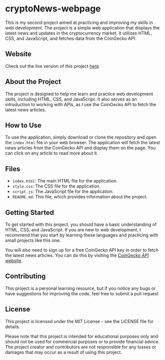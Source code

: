 # cryptoNews-webpage

This is my second project aimed at practicing and improving my skills in web development. The project is a simple web application that displays the latest news and updates in the cryptocurrency market. It utilizes HTML, CSS, and JavaScript, and fetches data from the CoinGecko API.

## Website

Check out the live version of this project [here](https://sadeq-yaqobi.github.io/cryptoNews-webpage).



## About the Project

The project is designed to help me learn and practice web development skills, including HTML, CSS, and JavaScript. It also serves as an introduction to working with APIs, as I use the CoinGecko API to fetch the latest news articles.

## How to Use

To use the application, simply download or clone the repository and open the `index.html` file in your web browser. The application will fetch the latest news articles from the CoinGecko API and display them on the page. You can click on any article to read more about it.

## Files

- `index.html`: The main HTML file for the application.
- `style.css`: The CSS file for the application.
- `script.js`: The JavaScript file for the application.
- `README.md`: This file, which provides information about the project.

## Getting Started

To get started with this project, you should have a basic understanding of HTML, CSS, and JavaScript. If you are new to web development, I recommend that you start by learning these languages and practicing with small projects like this one.

You will also need to sign up for a free CoinGecko API key in order to fetch the latest news articles. You can do this by visiting the [CoinGecko API website](https://www.coingecko.com/en/api).

## Contributing

This project is a personal learning resource, but if you notice any bugs or have suggestions for improving the code, feel free to submit a pull request

## License

This project is licensed under the MIT License - see the LICENSE file for details.

Please note that this project is intended for educational purposes only and should not be used for commercial purposes or to provide financial advice. The project creator and contributors are not responsible for any losses or damages that may occur as a result of using this project.
